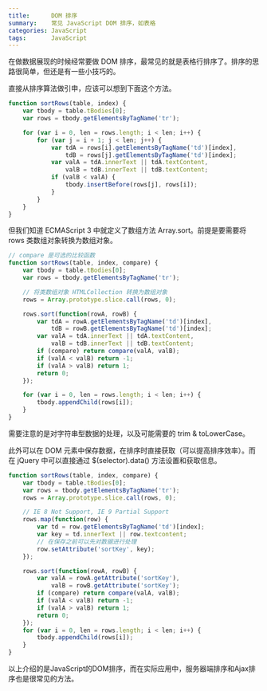 ```yaml
---
title:      DOM 排序
summary:    常见 JavaScript DOM 排序，如表格
categories: JavaScript
tags:       JavaScript
---
```


在做数据展现的时候经常要做 DOM 排序，最常见的就是表格行排序了。排序的思路很简单，但还是有一些小技巧的。

直接从排序算法做引申，应该可以想到下面这个方法。

```javascript
function sortRows(table, index) {
    var tbody = table.tBodies[0];
    var rows = tbody.getElementsByTagName('tr');

    for (var i = 0, len = rows.length; i < len; i++) {
        for (var j = i + 1; j < len; j++) {
            var tdA = rows[i].getElementsByTagName('td')[index],
                tdB = rows[j].getElementsByTagName('td')[index];
            var valA = tdA.innerText || tdA.textContent,
                valB = tdB.innerText || tdB.textContent;
            if (valB < valA) {
                tbody.insertBefore(rows[j], rows[i]);
            }
        }
    }
}
```

但我们知道 ECMAScript 3 中就定义了数组方法 Array.sort。前提是要需要将 rows 类数组对象转换为数组对象。

```JavaScript
// compare 是可选的比较函数
function sortRows(table, index, compare) {
    var tbody = table.tBodies[0];
    var rows = tbody.getElementsByTagName('tr');

    // 将类数组对象 HTMLCollection 转换为数组对象
    rows = Array.prototype.slice.call(rows, 0);

    rows.sort(function(rowA, rowB) {
        var tdA = rowA.getElementsByTagName('td')[index],
            tdB = rowB.getElementsByTagName('td')[index];
        var valA = tdA.innerText || tdA.textContent,
            valB = tdB.innerText || tdB.textContent;
        if (compare) return compare(valA, valB);
        if (valA < valB) return -1;
        if (valA > valB) return 1;
        return 0;
    });

    for (var i = 0, len = rows.length; i < len; i++) {
        tbody.appendChild(rows[i]);
    }
}
```
需要注意的是对字符串型数据的处理，以及可能需要的 trim & toLowerCase。

此外可以在 DOM 元素中保存数据，在排序时直接获取（可以提高排序效率）。而在 jQuery 中可以直接通过 $(selector).data() 方法设置和获取信息。

```javascript
function sortRows(table, index, compare) {
    var tbody = table.tBodies[0];
    var rows = tbody.getElementsByTagName('tr');
    rows = Array.prototype.slice.call(rows, 0);

    // IE 8 Not Support, IE 9 Partial Support
    rows.map(function(row) {
    	var td = row.getElementsByTagName('td')[index];
    	var key = td.innerText || row.textcontent;
    	// 在保存之前可以先对数据进行处理
    	row.setAttribute('sortKey', key);
    });

    rows.sort(function(rowA, rowB) {
        var valA = rowA.getAttribute('sortKey'),
            valB = rowB.getAttribute('sortKey');
        if (compare) return compare(valA, valB);
        if (valA < valB) return -1;
        if (valA > valB) return 1;
        return 0;
    });
    for (var i = 0, len = rows.length; i < len; i++) {
        tbody.appendChild(rows[i]);
    }
}
```
以上介绍的是JavaScript的DOM排序，而在实际应用中，服务器端排序和Ajax排序也是很常见的方法。